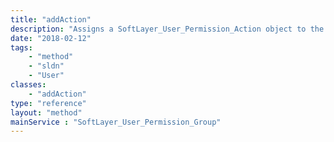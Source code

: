 ```yaml
---
title: "addAction"
description: "Assigns a SoftLayer_User_Permission_Action object to the group. "
date: "2018-02-12"
tags:
    - "method"
    - "sldn"
    - "User"
classes:
    - "addAction"
type: "reference"
layout: "method"
mainService : "SoftLayer_User_Permission_Group"
---
```

